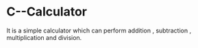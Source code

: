 # C--Calculator
It is a simple calculator which can perform addition , subtraction , multiplication and division.
